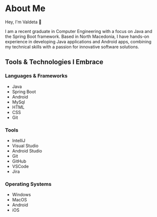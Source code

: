 # About Me

Hey, I'm Valdeta 👋

I am a recent graduate in Computer Engineering with a focus on Java and the Spring Boot framework. Based in North Macedonia, I have hands-on experience in developing Java applications and Android apps, combining my technical skills with a passion for innovative software solutions.

## Tools & Technologies I Embrace

### Languages & Frameworks
* Java
* Spring Boot
* Android
* MySql
* HTML
* CSS
* Git

### Tools  
* IntelliJ
* Visual Studio
* Android Studio
* Git
* GitHub
* VSCode
* Jira

### Operating Systems

* Windows
* MacOS
* Android
* iOS

